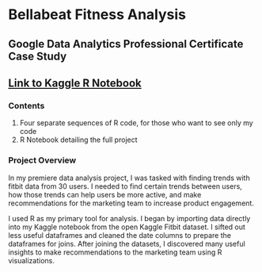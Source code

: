 # Bellabeat Fitness Analysis
## Google Data Analytics Professional Certificate Case Study

## [Link to Kaggle R Notebook](https://www.kaggle.com/code/colbystout/case-study-bellabeat-fitness)

### Contents

1. Four separate sequences of R code, for those who want to see only my code
2. R Notebook detailing the full project 

### Project Overview

In my premiere data analysis project, I was tasked with finding trends with fitbit data from 30 users. I needed to find certain trends between users, how those trends can help users be more active, and make recommendations for the marketing team to increase product engagement.

I used R as my primary tool for analysis. I began by importing data directly into my Kaggle notebook from the open Kaggle Fitbit dataset. I sifted out less useful dataframes and cleaned the date columns to prepare the dataframes for joins. After joining the datasets, I discovered many useful insights to make recommendations to the marketing team using R visualizations.
